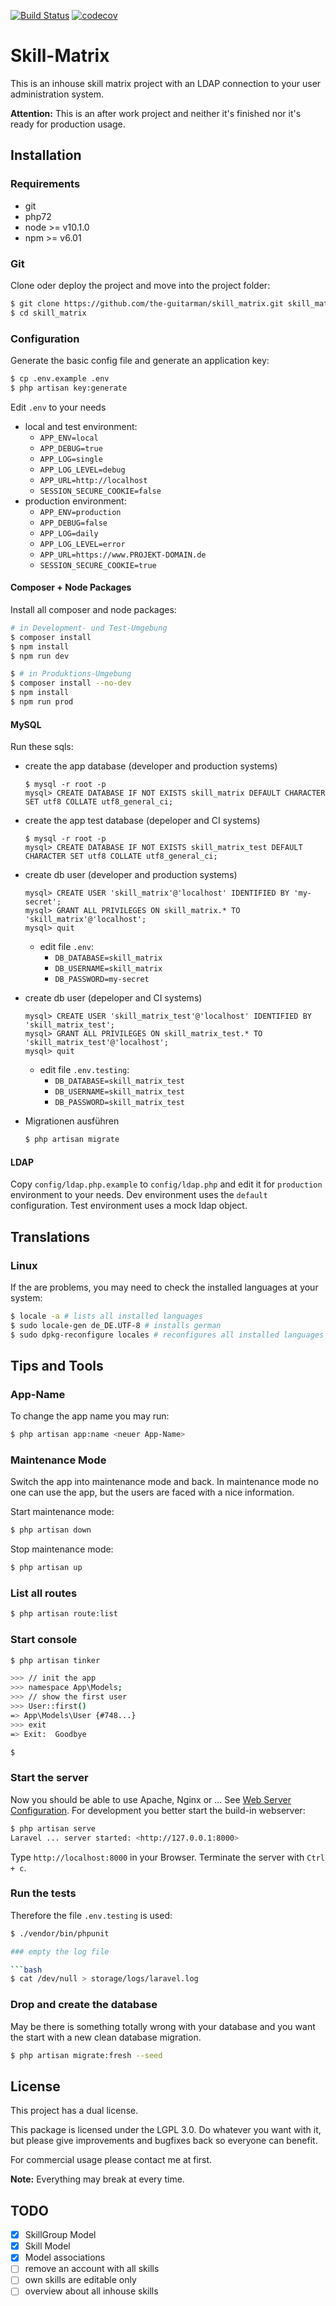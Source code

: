 [![Build Status](https://travis-ci.org/the-guitarman/skill_matrix.svg?branch=master)](https://travis-ci.org/the-guitarman/skill_matrix)
[![codecov](https://codecov.io/gh/the-guitarman/skill_matrix/branch/master/graph/badge.svg)](https://codecov.io/gh/the-guitarman/skill_matrix)

# Skill-Matrix

This is an inhouse skill matrix project with an LDAP connection to your 
user administration system.

**Attention:** This is an after work project and neither it's finished nor it's ready for production usage.

## Installation

### Requirements

- git
- php72
- node >= v10.1.0
- npm >= v6.01

### Git

Clone oder deploy the project and move into the project folder:

```bash
$ git clone https://github.com/the-guitarman/skill_matrix.git skill_matrix
$ cd skill_matrix
```

### Configuration

Generate the basic config file and generate an application key:

```bash
$ cp .env.example .env
$ php artisan key:generate
```

Edit `.env` to your needs
- local and test environment:
  - `APP_ENV=local`
  - `APP_DEBUG=true`
  - `APP_LOG=single`
  - `APP_LOG_LEVEL=debug`
  - `APP_URL=http://localhost`
  - `SESSION_SECURE_COOKIE=false`
- production environment:
  - `APP_ENV=production`
  - `APP_DEBUG=false`
  - `APP_LOG=daily`
  - `APP_LOG_LEVEL=error`
  - `APP_URL=https://www.PROJEKT-DOMAIN.de`
  - `SESSION_SECURE_COOKIE=true`

#### Composer + Node Packages

Install all composer and node packages:

```bash
# in Development- und Test-Umgebung
$ composer install
$ npm install
$ npm run dev

$ # in Produktions-Umgebung
$ composer install --no-dev 
$ npm install
$ npm run prod
```

#### MySQL

Run these sqls:

- create the app database (developer and production systems)
    ```
    $ mysql -r root -p
    mysql> CREATE DATABASE IF NOT EXISTS skill_matrix DEFAULT CHARACTER SET utf8 COLLATE utf8_general_ci;
    ```

- create the app test database (depeloper and CI systems)
    ```
    $ mysql -r root -p
    mysql> CREATE DATABASE IF NOT EXISTS skill_matrix_test DEFAULT CHARACTER SET utf8 COLLATE utf8_general_ci;
    ```

- create db user (developer and production systems)
    ```
    mysql> CREATE USER 'skill_matrix'@'localhost' IDENTIFIED BY 'my-secret';
    mysql> GRANT ALL PRIVILEGES ON skill_matrix.* TO 'skill_matrix'@'localhost';
    mysql> quit
    ```
  - edit file `.env`: 
    - `DB_DATABASE=skill_matrix`
    - `DB_USERNAME=skill_matrix`
    - `DB_PASSWORD=my-secret`

- create db user (depeloper and CI systems)
    ```
    mysql> CREATE USER 'skill_matrix_test'@'localhost' IDENTIFIED BY 'skill_matrix_test';
    mysql> GRANT ALL PRIVILEGES ON skill_matrix_test.* TO 'skill_matrix_test'@'localhost';
    mysql> quit
    ```
  - edit file `.env.testing`:  
    - `DB_DATABASE=skill_matrix_test`
    - `DB_USERNAME=skill_matrix_test`
    - `DB_PASSWORD=skill_matrix_test`
  
- Migrationen ausführen

    ```bash
    $ php artisan migrate
    ```

#### LDAP

Copy `config/ldap.php.example` to `config/ldap.php` and edit it for `production` environment to your needs. Dev environment
uses the `default` configuration. Test environment uses a mock ldap object.

## Translations

### Linux

If the are problems, you may need to check the installed languages at your system: 

```bash
$ locale -a # lists all installed languages
$ sudo locale-gen de_DE.UTF-8 # installs german
$ sudo dpkg-reconfigure locales # reconfigures all installed languages
```

## Tips and Tools

### App-Name

To change the app name you may run:

```bash
$ php artisan app:name <neuer App-Name>
```

### Maintenance Mode

Switch the app into maintenance mode and back. In maintenance mode no one can use the app, 
but the users are faced with a nice information. 

Start maintenance mode:

```bash
$ php artisan down
```

Stop maintenance mode:

```bash
$ php artisan up
```

### List all routes

```bash
$ php artisan route:list
```

### Start console

```bash
$ php artisan tinker

>>> // init the app
>>> namespace App\Models;
>>> // show the first user
>>> User::first()
=> App\Models\User {#748...}
>>> exit
=> Exit:  Goodbye

$
```

### Start the server

Now you should be able to use Apache, Nginx or ... See [Web Server Configuration](https://laravel.com/docs/5.6#web-server-configuration).
For development you better start the build-in webserver:

```bash
$ php artisan serve
Laravel ... server started: <http://127.0.0.1:8000>
```

Type `http://localhost:8000` in your Browser.
Terminate the server with `Ctrl + c`.

### Run the tests

Therefore the file `.env.testing` is used: 

```bash
$ ./vendor/bin/phpunit

### empty the log file

```bash
$ cat /dev/null > storage/logs/laravel.log
```

### Drop and create the database

May be there is something totally wrong with your database and you want the 
start with a new clean database migration.

```bash
$ php artisan migrate:fresh --seed
```

## License

This project has a dual license.

This package is licensed under the LGPL 3.0. Do whatever you want with it, but please give improvements and bugfixes back so everyone can benefit.

For commercial usage please contact me at first.

**Note:** Everything may break at every time.

## TODO

- [x] SkillGroup Model
- [x] Skill Model
- [x] Model associations
- [ ] remove an account with all skills
- [ ] own skills are editable only
- [ ] overview about all inhouse skills
